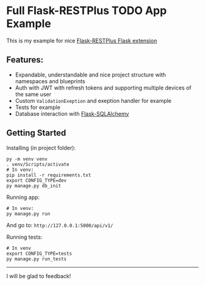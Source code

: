 # Full Flask-RESTPlus TODO App Example
This is my  example for nice [Flask-RESTPlus Flask extension](http://flask-restplus.readthedocs.io/en/stable/)

Features:
-------
 - Expandable, understandable and nice project structure with namespaces and blueprints
 - Auth with JWT with refresh tokens and supporting multiple devices of the same user
 - Custom `ValidationExeption` and exeption handler for example
 - Tests for example
 - Database interaction with [Flask-SQLAlchemy](http://flask-sqlalchemy.pocoo.org/2.3/)

## Getting Started

Installing (in project folder):

    py -m venv venv
    . venv/Scripts/activate
    # In venv:
    pip install -r requirements.txt
    export CONFIG_TYPE=dev
    py manage.py db_init


Running app:

    # In venv:
    py manage.py run

 And go to: `http://127.0.0.1:5000/api/v1/`

Running tests:

    # In venv
    export CONFIG_TYPE=tests
    py manage.py run_tests

----------
I will be glad to feedback!